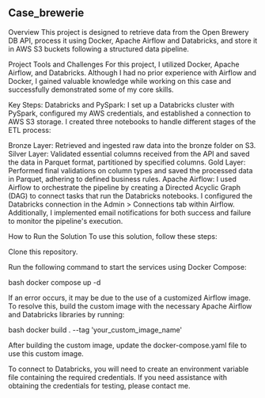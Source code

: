 ## Case_brewerie

Overview
This project is designed to retrieve data from the Open Brewery DB API, process it using Docker, Apache Airflow and Databricks, and store it in AWS S3 buckets following a structured data pipeline.

Project Tools and Challenges
For this project, I utilized Docker, Apache Airflow, and Databricks. Although I had no prior experience with Airflow and Docker, I gained valuable knowledge while working on this case and successfully demonstrated some of my core skills.

Key Steps:
Databricks and PySpark: I set up a Databricks cluster with PySpark, configured my AWS credentials, and established a connection to AWS S3 storage. I created three notebooks to handle different stages of the ETL process:

Bronze Layer: Retrieved and ingested raw data into the bronze folder on S3.
Silver Layer: Validated essential columns received from the API and saved the data in Parquet format, partitioned by specified columns.
Gold Layer: Performed final validations on column types and saved the processed data in Parquet, adhering to defined business rules.
Apache Airflow: I used Airflow to orchestrate the pipeline by creating a Directed Acyclic Graph (DAG) to connect tasks that run the Databricks notebooks. I configured the Databricks connection in the Admin > Connections tab within Airflow. Additionally, I implemented email notifications for both success and failure to monitor the pipeline's execution.

How to Run the Solution
To use this solution, follow these steps:

Clone this repository.

Run the following command to start the services using Docker Compose:

bash
docker compose up -d

If an error occurs, it may be due to the use of a customized Airflow image. To resolve this, build the custom image with the necessary Apache Airflow and Databricks libraries by running:

bash
docker build . --tag 'your_custom_image_name'


After building the custom image, update the docker-compose.yaml file to use this custom image.

To connect to Databricks, you will need to create an environment variable file containing the required credentials. If you need assistance with obtaining the credentials for testing, please contact me.

